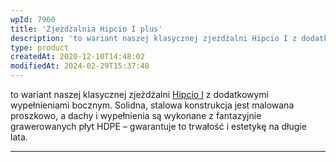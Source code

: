 ```yaml
---
wpId: 7960
title: 'Zjeżdżalnia Hipcio I plus'
description: 'to wariant naszej klasycznej zjeżdżalni Hipcio I z dodatkowymi wypełnieniami bocznym. Solidna, stalowa konstrukcja jest malowana proszkowo, a dachy i wypełnienia są wykonane z fantazyjnie grawerowanych płyt HDPE – gwarantuje to trwałość i estetykę na długie lata.'
type: product
createdAt: 2020-12-10T14:48:02
modifiedAt: 2024-02-29T15:37:48
---
```



to wariant naszej klasycznej zjeżdżalni [Hipcio I](https://comes.pl/p/zjezdzalnia-hipcio-i/) z dodatkowymi wypełnieniami bocznym. Solidna, stalowa konstrukcja jest malowana proszkowo, a dachy i wypełnienia są wykonane z fantazyjnie grawerowanych płyt HDPE – gwarantuje to trwałość i estetykę na długie lata.

* * *